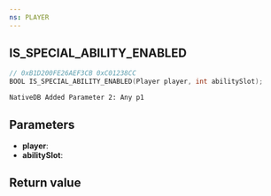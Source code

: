 ```yaml
---
ns: PLAYER
---
```

## IS_SPECIAL_ABILITY_ENABLED

```c
// 0xB1D200FE26AEF3CB 0xC01238CC
BOOL IS_SPECIAL_ABILITY_ENABLED(Player player, int abilitySlot);
```

```
NativeDB Added Parameter 2: Any p1
```

## Parameters
* **player**: 
* **abilitySlot**: 

## Return value
